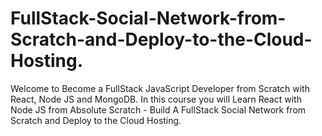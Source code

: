 # FullStack-Social-Network-from-Scratch-and-Deploy-to-the-Cloud-Hosting.
 Welcome to Become a FullStack JavaScript Developer from Scratch with React, Node JS and MongoDB. In this course you will Learn React with Node JS from Absolute Scratch - Build A FullStack Social Network from Scratch and Deploy to the Cloud Hosting.
